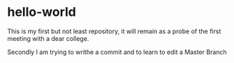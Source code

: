 # hello-world
This is my first but not least repository, it will remain as a probe of the first meeting with a dear college.

Secondly I am trying to writhe a commit and to learn to edit a Master Branch
